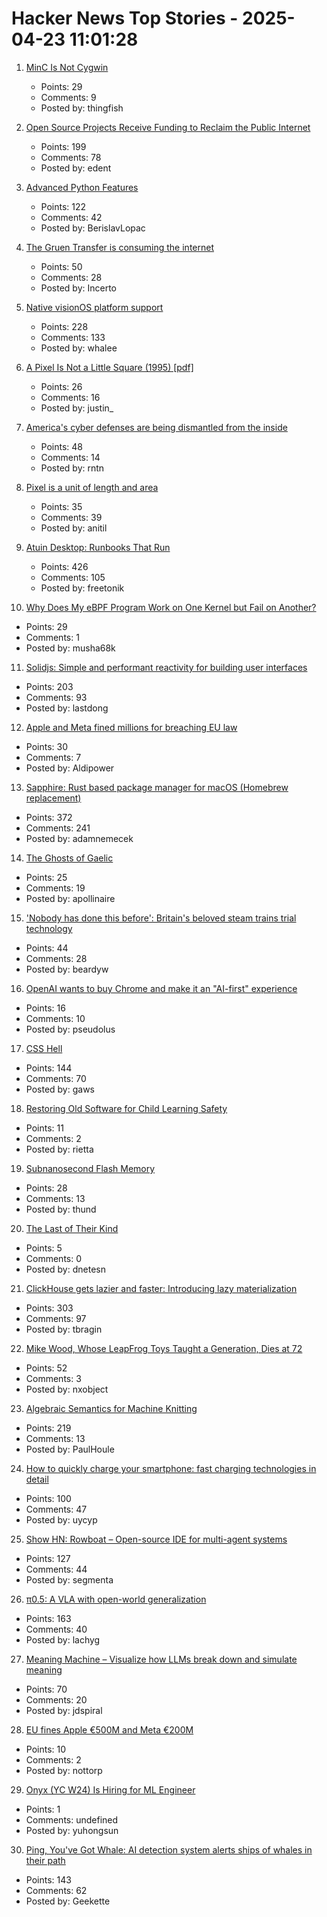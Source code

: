 # Hacker News Top Stories - 2025-04-23 11:01:28

1. [MinC Is Not Cygwin](https://minc.commandlinerevolution.nl/english/home.html)
   - Points: 29
   - Comments: 9
   - Posted by: thingfish

2. [Open Source Projects Receive Funding to Reclaim the Public Internet](https://nlnet.nl/news/2025/20250422-announcement-grants-CommonsFund.html)
   - Points: 199
   - Comments: 78
   - Posted by: edent

3. [Advanced Python Features](https://blog.edward-li.com/tech/advanced-python-features/)
   - Points: 122
   - Comments: 42
   - Posted by: BerislavLopac

4. [The Gruen Transfer is consuming the internet](https://sebs.website/blog/the%20gruen-transfer-is-consuming-the-internet)
   - Points: 50
   - Comments: 28
   - Posted by: Incerto

5. [Native visionOS platform support](https://github.com/godotengine/godot/pull/105628)
   - Points: 228
   - Comments: 133
   - Posted by: whalee

6. [A Pixel Is Not a Little Square (1995) [pdf]](http://alvyray.com/Memos/CG/Microsoft/6_pixel.pdf)
   - Points: 26
   - Comments: 16
   - Posted by: justin_

7. [America's cyber defenses are being dismantled from the inside](https://www.theregister.com/2025/04/23/trump_us_security/)
   - Points: 48
   - Comments: 14
   - Posted by: rntn

8. [Pixel is a unit of length and area](https://www.nayuki.io/page/pixel-is-a-unit-of-length-and-area)
   - Points: 35
   - Comments: 39
   - Posted by: anitil

9. [Atuin Desktop: Runbooks That Run](https://blog.atuin.sh/atuin-desktop-runbooks-that-run/)
   - Points: 426
   - Comments: 105
   - Posted by: freetonik

10. [Why Does My eBPF Program Work on One Kernel but Fail on Another?](https://ebpfchirp.substack.com/p/why-does-my-ebpf-program-work-on)
   - Points: 29
   - Comments: 1
   - Posted by: musha68k

11. [Solidjs: Simple and performant reactivity for building user interfaces](https://www.solidjs.com/)
   - Points: 203
   - Comments: 93
   - Posted by: lastdong

12. [Apple and Meta fined millions for breaching EU law](https://ca.finance.yahoo.com/news/apple-fined-570-million-meta-094701712.html)
   - Points: 30
   - Comments: 7
   - Posted by: Aldipower

13. [Sapphire: Rust based package manager for macOS (Homebrew replacement)](https://github.com/alexykn/sapphire)
   - Points: 372
   - Comments: 241
   - Posted by: adamnemecek

14. [The Ghosts of Gaelic](https://www.historytoday.com/archive/behind-times/ghosts-gaelic)
   - Points: 25
   - Comments: 19
   - Posted by: apollinaire

15. ['Nobody has done this before': Britain's beloved steam trains trial technology](https://www.theguardian.com/uk-news/2025/apr/19/nobody-has-done-this-before-britains-beloved-steam-trains-trial-pioneering-technology)
   - Points: 44
   - Comments: 28
   - Posted by: beardyw

16. [OpenAI wants to buy Chrome and make it an "AI-first" experience](https://arstechnica.com/ai/2025/04/chatgpt-head-tells-court-openai-is-interested-in-buying-chrome/)
   - Points: 16
   - Comments: 10
   - Posted by: pseudolus

17. [CSS Hell](https://csshell.com/)
   - Points: 144
   - Comments: 70
   - Posted by: gaws

18. [Restoring Old Software for Child Learning Safety](https://rietta.com/blog/child-learning-with-old-software/)
   - Points: 11
   - Comments: 2
   - Posted by: rietta

19. [Subnanosecond Flash Memory](https://www.nature.com/articles/s41586-025-08839-w)
   - Points: 28
   - Comments: 13
   - Posted by: thund

20. [The Last of Their Kind](https://nautil.us/the-last-of-their-kind-1204387/)
   - Points: 5
   - Comments: 0
   - Posted by: dnetesn

21. [ClickHouse gets lazier and faster: Introducing lazy materialization](https://clickhouse.com/blog/clickhouse-gets-lazier-and-faster-introducing-lazy-materialization)
   - Points: 303
   - Comments: 97
   - Posted by: tbragin

22. [Mike Wood, Whose LeapFrog Toys Taught a Generation, Dies at 72](https://www.nytimes.com/2025/04/19/business/michael-c-wood-dead.html)
   - Points: 52
   - Comments: 3
   - Posted by: nxobject

23. [Algebraic Semantics for Machine Knitting](https://uwplse.org/2025/03/31/Algebraic-Knitting.html)
   - Points: 219
   - Comments: 13
   - Posted by: PaulHoule

24. [How to quickly charge your smartphone: fast charging technologies in detail](https://eb43.github.io/articles/fast-charging-technologies-in-detail.html)
   - Points: 100
   - Comments: 47
   - Posted by: uycyp

25. [Show HN: Rowboat – Open-source IDE for multi-agent systems](https://github.com/rowboatlabs/rowboat)
   - Points: 127
   - Comments: 44
   - Posted by: segmenta

26. [π0.5: A VLA with open-world generalization](https://pi.website/blog/pi05)
   - Points: 163
   - Comments: 40
   - Posted by: lachyg

27. [Meaning Machine – Visualize how LLMs break down and simulate meaning](https://meaning-machine.streamlit.app)
   - Points: 70
   - Comments: 20
   - Posted by: jdspiral

28. [EU fines Apple €500M and Meta €200M](https://www.politico.eu/article/eu-fines-apple-meta-breaking-europe-digital-markets-act-dma/)
   - Points: 10
   - Comments: 2
   - Posted by: nottorp

29. [Onyx (YC W24) Is Hiring for ML Engineer](https://www.ycombinator.com/companies/onyx/jobs/3Se5ptG-machine-learning-engineer)
   - Points: 1
   - Comments: undefined
   - Posted by: yuhongsun

30. [Ping, You've Got Whale: AI detection system alerts ships of whales in their path](https://www.biographic.com/ping-youve-got-whale/)
   - Points: 143
   - Comments: 62
   - Posted by: Geekette

